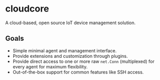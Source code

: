 # cloudcore
A cloud-based, open source IoT device management solution.  

## Goals
* Simple minimal agent and management interface.
* Provide extensions and customization through plugins.
* Provide direct access to one or more raw `net.Conn` (multiplexed) for every agent for maximum flexibility.
* Out-of-the-box support for common features like SSH access.
